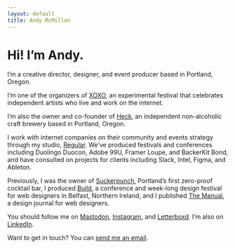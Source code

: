 ```yaml
---
layout: default
title: Andy McMillan
---
```


# Hi! I’m Andy. 

I’m a creative director, designer, and event producer based in Portland, Oregon.

I’m one of the organizers of [XOXO](https://xoxofest.com), an experimental festival that celebrates independent artists who live and work on the internet.

I’m also the owner and co-founder of [Heck](https://heckbrewing.com), an independent non-alcoholic craft brewery based in Portland, Oregon.

I work with internet companies on their community and events strategy through my studio, [Regular](https://regular.events). We’ve produced festivals and conferences including Duolingo Duocon, Adobe 99U, Framer Loupe, and BackerKit Bond, and have consulted on projects for clients including Slack, Intel, Figma, and Ableton.

Previously, I was the owner of [Suckerpunch](https://suckerpunch.bar), Portland’s first zero-proof cocktail bar, I produced [Build](https://buildconf.com), a conference and week-long design festival for web designers in Belfast, Northern Ireland, and I published [The Manual](https://alwaysreadthemanual.com), a design journal for web designers.

You should follow me on [Mastodon](https://xoxo.zone/@andymcmillan), [Instagram](https://instagram.com/goodonpaper), and [Letterboxd](https://letterboxd.com/andymcmillan/). I’m also on [LinkedIn](https://www.linkedin.com/in/goodonpaper/).

Want to get in touch? You can [send me an email](mailto:hi@andymcmillan.com).
